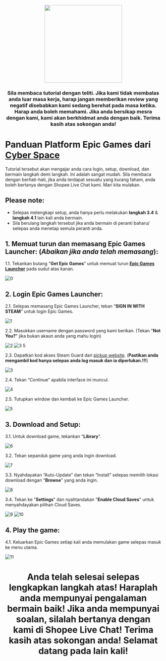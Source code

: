 <p align="center">
<img src="https://user-images.githubusercontent.com/91774682/135708227-fefb44fa-ae60-4d5b-8cdf-a68d30176e66.png" width="250" height="250">
</p>

<center> <h3>Sila membaca tutorial dengan teliti. Jika kami tidak membalas anda luar masa kerja, harap jangan memberikan review yang negatif disebabkan kami sedang berehat pada masa ketika. Harap anda boleh memahami. Jika anda bersikap mesra dengan kami, kami akan berkhidmat anda dengan baik. Terima kasih atas sokongan anda!</h3> </center>
 
# Panduan Platform Epic Games dari [Cyber Space](https://shopee.com.my/cyberspace1902)
Tutorial tersebut akan mengajar anda cara login, setup, download, dan bermain langkah demi langkah. Ini adalah sangat mudah. Sila membaca dengan berhati-hati, jika anda terdapat sesuatu yang kurang faham, anda boleh bertanya dengan Shopee Live Chat kami. Mari kita mulakan.

## Please note:
* Selepas melengkapi setup, anda hanya perlu melakukan **langkah 3.4** & **langkah 4.1** lain kali anda bermain.
* Sila berulang langkah tersebut jika anda bermain di peranti baharu/ selepas anda menetap semula peranti anda.



## 1. Memuat turun dan memasang Epic Games Launcher: (*Abaikan jika anda telah memasang*):
1.1. Tekankan butang "**Get Epic Games**" untuk memuat turun **[Epic Games Launcher](https://www.epicgames.com/store/en-US/)** pada sudut atas kanan.

![0](https://user-images.githubusercontent.com/91774682/135710061-fa37dd20-8979-4595-b108-38100dfd6390.jpg)

## 2. Login Epic Games Launcher:
2.1. Selepas memasang Epic Games Launcher,  tekan “**SIGN IN WITH STEAM**” untuk login Epic Games.

![1](https://user-images.githubusercontent.com/91774682/135710625-e045cba1-e110-4609-b850-125d0a954403.jpg)

2.2. Masukkan username dengan password yang kami berikan. (Tekan "**Not You?**" jika bukan akaun anda yang mahu login)

![2](https://user-images.githubusercontent.com/91774682/135710984-33fe378b-2560-4636-9814-e04232542de1.jpg)
![3 5](https://user-images.githubusercontent.com/91774682/135710983-f27fba48-a511-40a5-996f-cf2a10b2fa8f.jpg)

2.3. Dapatkan kod akses Steam Guard dari [pickup website](https://cyberspace.cyou). (**Pastikan anda mengambil kod hanya selepas anda log masuk dan ia diperlukan.!!!**)

![3](https://user-images.githubusercontent.com/91774682/135711149-74214b5a-480e-4814-a8a4-7a15e6ced7cf.jpg)

2.4. Tekan “Continue” apabila interface ini muncul.

![4](https://user-images.githubusercontent.com/91774682/135711369-4dbf71b7-2584-4941-8bfc-ba6c230a9362.jpg)

2.5. Tutupkan window dan kembali ke Epic Games Launcher.

![5](https://user-images.githubusercontent.com/91774682/135711392-a6cc9575-1c93-4596-bfe8-eaf8ae7a662c.jpg)

## 3. Download and Setup:

3.1. Untuk download game, tekankan "**Library**".

![6](https://user-images.githubusercontent.com/91774682/135711446-c91f6f27-153e-465c-82f9-04b31c30ef4d.jpg)

3.2. Tekan sepanduk game yang anda ingin download.

![7](https://user-images.githubusercontent.com/91774682/135711476-bd72b8cb-ab12-48bd-a8a7-35cbf2562522.jpg)

3.3. Nyahdayakan “Auto-Update” dan tekan “Install” selepas memilih lokasi download dengan "**Browse**" yang anda ingin.

![8](https://user-images.githubusercontent.com/91774682/135711591-b2459e12-41c7-4412-ae88-49d85a73f041.jpg)

3.4. Tekan ke "**Settings**" dan nyahtandakan "**Enable Cloud Saves**" untuk menyahdayakan pilihan Cloud Saves.

![9](https://user-images.githubusercontent.com/91774682/135711644-49f1130f-a0dc-4d2e-990c-cad5052e018f.jpg)
![10](https://user-images.githubusercontent.com/91774682/135711660-61533f36-400d-4653-9a8d-299ba73753b5.jpg)

## 4. Play the game:
4.1. Keluarkan Epic Games setiap kali anda memulakan game selepas masuk ke menu utama.

![11](https://user-images.githubusercontent.com/91774682/135712006-1e288fe0-84ab-4d1e-88bd-0e0741a569f1.jpg)
<h2></h2>


<center> <h1>Anda telah selesai selepas lengkapkan langkah atas! Haraplah anda mempunyai pengalaman bermain baik! Jika anda mempunyai soalan, silalah bertanya dengan kami di Shopee Live Chat! Terima kasih atas sokongan anda! Selamat datang pada lain kali!</h1> </center>
